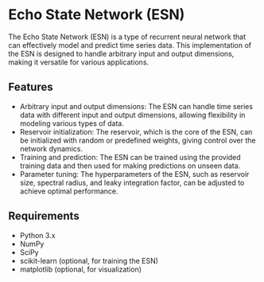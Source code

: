 # Echo State Network (ESN)

The Echo State Network (ESN) is a type of recurrent neural network that can effectively model and predict time series data. This implementation of the ESN is designed to handle arbitrary input and output dimensions, making it versatile for various applications.

## Features

- Arbitrary input and output dimensions: The ESN can handle time series data with different input and output dimensions, allowing flexibility in modeling various types of data.
- Reservoir initialization: The reservoir, which is the core of the ESN, can be initialized with random or predefined weights, giving control over the network dynamics.
- Training and prediction: The ESN can be trained using the provided training data and then used for making predictions on unseen data.
- Parameter tuning: The hyperparameters of the ESN, such as reservoir size, spectral radius, and leaky integration factor, can be adjusted to achieve optimal performance.

## Requirements

- Python 3.x
- NumPy
- SciPy
- scikit-learn (optional, for training the ESN)
- matplotlib (optional, for visualization)
